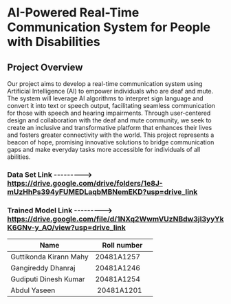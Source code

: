 # AI-Powered Real-Time Communication System for People with Disabilities

## Project Overview
Our project aims to develop a real-time communication system using Artificial Intelligence
(AI) to empower individuals who are deaf and mute. The system will leverage AI algorithms
to interpret sign language and convert it into text or speech output, facilitating seamless
communication for those with speech and hearing impairments. Through user-centered design and 
collaboration with the deaf and mute community, we seek to create an inclusive and
transformative platform that enhances their lives and fosters greater connectivity with the
world. This project represents a beacon of hope, promising innovative solutions to bridge
communication gaps and make everyday tasks more accessible for individuals of all abilities.

### Data Set Link ---------> https://drive.google.com/drive/folders/1e8J-mUzHhPs394yFUMEDLaqbMBNemEKD?usp=drive_link

### Trained Model Link ---------> https://drive.google.com/file/d/1NXq2WwmVUzNBdw3jI3yyYkK6GNv-y_AO/view?usp=drive_link


| Name                                   | Roll number   | 
| ---------------------------------------|---------------|
| Guttikonda Kirann Mahy                 | 20481A1257    |
| Gangireddy Dhanraj                     | 20481A1246    |
| Gudiputi Dinesh Kumar                  | 20481A1254    |
| Abdul Yaseen                           | 20481A1201    |
